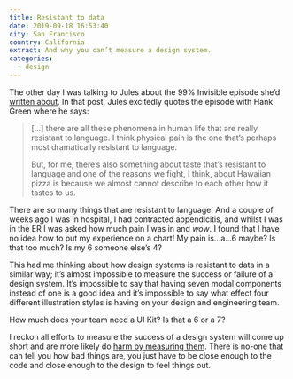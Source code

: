 ```yaml
---
title: Resistant to data
date: 2019-09-18 16:53:40
city: San Francisco
country: California
extract: And why you can’t measure a design system.
categories: 
  - design
---
```


The other day I was talking to Jules about the 99% Invisible episode she’d [written about](https://julesforrest.com/the-anthropocene-reviewed). In that post, Jules excitedly quotes the episode with Hank Green where he says:

> [...] there are all these phenomena in human life that are really resistant to language. I think physical pain is the one that’s perhaps most dramatically resistant to language.
>
> But, for me, there’s also something about taste that’s resistant to language and one of the reasons we fight, I think, about Hawaiian pizza is because we almost cannot describe to each other how it tastes to us.

There are so many things that are resistant to language! And a couple of weeks ago I was in hospital, I had contracted appendicitis, and whilst I was in the ER I was asked how much pain I was in and _wow_. I found that I have no idea how to put my experience on a chart! My pain is...a...6 maybe? Is that too much? Is my 6 someone else’s 4?

This had me thinking about how design systems is resistant to data in a similar way; it’s almost impossible to measure the success or failure of a design system. It’s impossible to say that having seven modal components instead of one is a good idea and it’s impossible to say what effect four different illustration styles is having on your design and engineering team.

How much does your team need a UI Kit? Is that a 6 or a 7?

I reckon all efforts to measure the success of a design system will come up short and are more likely do [harm by measuring them](/notes/against-metrics-how-measuring-performance-by-numbers-backfires). There is no-one that can tell you how bad things are, you just have to be close enough to the code and close enough to the design to feel things out.
